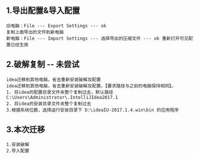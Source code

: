 

## 1.导出配置&导入配置

    旧电脑：File --- Export Settings --- ok
    复制上面导出的文件到新电脑
    新电脑：File --- Import Settings --- 选择导出的压缩文件 --- ok 重新打开可见配置已经生效
    
## 2.破解复制 -- 未尝试
    
    idea迁移到其他电脑，省去重新安装破解及配置
    idea迁移到其他电脑，省去重新安装破解及配置，【要求路径与之前的电脑保持相同】。
    1. 将idea的配置目录文件夹整个复制过去，默认路径 C:\Users\Administrator\.IntelliJIdea2017.1
    2. 将idea的安装目录文件夹整个复制过去
    3.根据系统位数，选择运行安装目录下 D:\ideaIU-2017.1.4.win\bin 的应用程序

## 3.本次迁移
    
    1.安装破解
    2.导入配置
